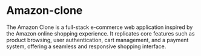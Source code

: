 # Amazon-clone
The Amazon Clone is a full-stack e-commerce web application inspired by the Amazon online shopping experience. It replicates core features such as product browsing, user authentication, cart management, and a payment system, offering a seamless and responsive shopping interface.
